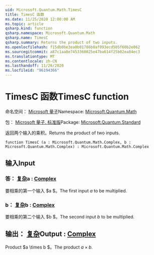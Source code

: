```yaml
---
uid: Microsoft.Quantum.Math.TimesC
title: TimesC 函数
ms.date: 11/25/2020 12:00:00 AM
ms.topic: article
qsharp.kind: function
qsharp.namespace: Microsoft.Quantum.Math
qsharp.name: TimesC
qsharp.summary: Returns the product of two inputs.
ms.openlocfilehash: f15db0be3ea0b01786b0af093ecd505f60b2e862
ms.sourcegitcommit: a87c1aa8e7453360025e47ba614f25b02ea84ec3
ms.translationtype: MT
ms.contentlocale: zh-CN
ms.lasthandoff: 11/26/2020
ms.locfileid: "96194366"
---
```

# <a name="timesc-function"></a><span data-ttu-id="cc2d5-102">TimesC 函数</span><span class="sxs-lookup"><span data-stu-id="cc2d5-102">TimesC function</span></span>

<span data-ttu-id="cc2d5-103">命名空间： [Microsoft 量子](xref:Microsoft.Quantum.Math)</span><span class="sxs-lookup"><span data-stu-id="cc2d5-103">Namespace: [Microsoft.Quantum.Math](xref:Microsoft.Quantum.Math)</span></span>

<span data-ttu-id="cc2d5-104">包： [Microsoft 量子. 标准版](https://nuget.org/packages/Microsoft.Quantum.Standard)</span><span class="sxs-lookup"><span data-stu-id="cc2d5-104">Package: [Microsoft.Quantum.Standard](https://nuget.org/packages/Microsoft.Quantum.Standard)</span></span>


<span data-ttu-id="cc2d5-105">返回两个输入的乘积。</span><span class="sxs-lookup"><span data-stu-id="cc2d5-105">Returns the product of two inputs.</span></span>

```qsharp
function TimesC (a : Microsoft.Quantum.Math.Complex, b : Microsoft.Quantum.Math.Complex) : Microsoft.Quantum.Math.Complex
```


## <a name="input"></a><span data-ttu-id="cc2d5-106">输入</span><span class="sxs-lookup"><span data-stu-id="cc2d5-106">Input</span></span>

### <a name="a--complex"></a><span data-ttu-id="cc2d5-107">答： [复杂](xref:Microsoft.Quantum.Math.Complex)</span><span class="sxs-lookup"><span data-stu-id="cc2d5-107">a : [Complex](xref:Microsoft.Quantum.Math.Complex)</span></span>

<span data-ttu-id="cc2d5-108">要相乘的第一个输入 $a $。</span><span class="sxs-lookup"><span data-stu-id="cc2d5-108">The first input $a$ to be multiplied.</span></span>


### <a name="b--complex"></a><span data-ttu-id="cc2d5-109">b： [复杂](xref:Microsoft.Quantum.Math.Complex)</span><span class="sxs-lookup"><span data-stu-id="cc2d5-109">b : [Complex](xref:Microsoft.Quantum.Math.Complex)</span></span>

<span data-ttu-id="cc2d5-110">要相乘的第二个输入 $b $。</span><span class="sxs-lookup"><span data-stu-id="cc2d5-110">The second input $b$ to be multiplied.</span></span>



## <a name="output--complex"></a><span data-ttu-id="cc2d5-111">输出： [复杂](xref:Microsoft.Quantum.Math.Complex)</span><span class="sxs-lookup"><span data-stu-id="cc2d5-111">Output : [Complex](xref:Microsoft.Quantum.Math.Complex)</span></span>

<span data-ttu-id="cc2d5-112">Product $a \times b $。</span><span class="sxs-lookup"><span data-stu-id="cc2d5-112">The product $a \times b$.</span></span>